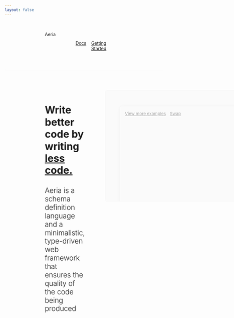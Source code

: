 ```yaml
---
layout: false
---
```


<script setup lang="ts">
import { onMounted, ref } from 'vue'
import { useData } from 'vitepress'
import markdownit from 'markdown-it'
import shiki from '@shikijs/markdown-it'
import typescriptGrammar from 'shiki/langs/typescript.mjs'
import aeriaGrammar from 'virtual:aeria-grammar'
import { AeriaIcon } from 'aeria-ui'

const { isDark } = useData()

const snippets: string[] = []
const renderedSnippets = ref<string[]>([])

snippets.push(`
\`\`\`typescript
import { createRouter } from 'aeria'

export const router = createRouter()
router.POST('/example', async (context) => {
  const person = await context.collections.person.functions.get()

  return {
    message: \`hello, \${person.name}!\`
  }
})
\`\`\`
`)

snippets.push(`
\`\`\`aeria
collection Person {
  properties {
    name str
    age int
    picture File @accept("image/jpeg")
  }
  functions {
    get
    getAll
    insert
    remove
    upload
  }
}
\`\`\`
`)

const codeSnippet1 = ref()

onMounted(async () => {
  const md = markdownit()
  md.use(await shiki({
    themes: {
      light: 'vitesse-light',
      dark: 'vitesse-dark',
    },
    langs: [aeriaGrammar].concat(
      typescriptGrammar
     )
  }))

  renderedSnippets.value = snippets.map((code) => md.render(code))
})

const swapSnippets = () => {
  renderedSnippets.value = renderedSnippets.value.reverse()
}
</script>

<nav>
  Aeria

  <menu>
    <ul>
      <a href="/aeria/">Docs</a>
      <a href="/guide/getting-started/">Getting Started</a>
      <aeria-icon v-clickable v-if="isDark" icon="sun" @click="isDark = false" />
      <aeria-icon v-clickable v-else icon="moon" @click="isDark = true" />
    </ul>
  </menu>
</nav>

<section>
  <div class="hero">
    <div class="hero-info">
      <h1>Write better code by writing <u>less code.</u></h1>
      <h2>
        Aeria is a schema definition language and a minimalistic, type-driven
        web framework that ensures the quality of the code being produced
      </h2>
    </div>
    <div class="showcase">
      <div class="snippets">
        <div
          v-html="renderedSnippets[0]"
          class="snippet"
        />
        <div class="highlighted-snippet">
          <div
            v-html="renderedSnippets[1]"
            class="snippet snippet--highlight"
          />
          <div class="showcase-actions">
            <a href="#">
              View more examples
            </a>
            <a
              href="#"
              @click="swapSnippets"
            >
              Swap
            </a>
          </div>
        </div>
      </div>
    </div>

  </div>
</section>

<style lang="less">
* {
  --nav-padding: 2rem;
  --section-padding: 2rem;
  --border-color: #efefef;
  --shadow-color: #eee;
  --snippet-background-color: #f9f9f9;
}

.dark {
  * {
    --border-color: #333;
    --shadow-color: #000;
    --snippet-background-color: #222;
  }
}

@media screen and (min-width: 768px) {
  * {
    --nav-padding: 2rem 8rem;
    --section-padding: 4rem 8rem;
  }
}

</style>

<style scoped lang="less">
@media screen and (min-width: 768px) {
  section h2 {
    font-size: 1.4rem;
  }

  .hero {
    display: grid;
    grid-template-columns: repeat(2, 1fr);
    gap: 4rem;
  }

  .hero-info {
    font-size: 15pt;
  }

  .snippet {
    min-height: 20rem;
    width: 40rem;
  }

  .highlighted-snippet {
    position: absolute;
    top: 3rem;
    right: -3rem;
    display: flex;
    flex-direction: column;
    align-items: flex-end;
    gap: 12px;

    a {
      opacity: .6;
    }
  }

  .snippet--highlight {
    box-shadow: 0 4px 12px var(--shadow-color);
  }

  .snippet:not(.snippet--highlight) {
    opacity: .6;
    filter: grayscale(1);
  }
}

nav {
  display: flex;
  justify-content: space-between;
  padding: var(--nav-padding);
  border-bottom: 1px solid var(--border-color);
}

menu ul {
  display: flex;
  gap: 1rem;
}

section {
  padding: var(--section-padding);
}

h1, h2 {
  line-height: 1.2em;
  margin-bottom: 1rem;
}

h1 {
  font-size: 1.6em;
}

h2 {
  font-size: 1.2rem;
  font-weight: 300;
}

.showcase {
  position: relative;
  display: flex;
  flex-direction: column;
  gap: 1rem;
}

.showcase-actions {
  display: flex;
  gap: .8rem;
}

.snippets {
  display: flex;
  flex-direction: column;
  gap: 1rem;
}

.snippet {
  font-size: 10pt;
  border: 1px solid var(--border-color);
  border-radius: 6px;
  padding: 1rem;
  overflow: auto;
}

.snippet,
.snippet > * {
  background: var(--snippet-background-color) !important;
}
</style>
